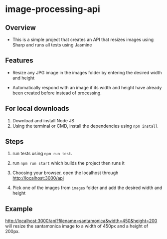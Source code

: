 # image-processing-api

## Overview

- This is a simple project that creates an API that resizes images using Sharp and runs all tests using Jasmine

## Features

- Resize any JPG image in the images folder by entering the desired width and height

- Automatically respond with an image if its width and height have already been created before instead of processing.

## For local downloads

1. Download and install Node JS
2. Using the terminal or CMD, install the dependencies using `npm install`

## Steps

1. run tests using `npm run test`.

2. run `npm run start` which builds the project then runs it

3. Choosing your browser, open the localhost through [http://localhost:3000/api](http://localhost:3000/api)

4. Pick one of the images from `images` folder and add the desired width and height

## Example

[http://localhost:3000/api?filename=santamonica&width=450&height=200](http://localhost:3000/api?filename=santamonica&width=450&height=200) will resize the santamonica image to a width of 450px and a height of 200px.

